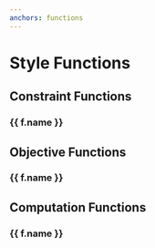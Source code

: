 ```yaml
---
anchors: functions
---
```


<script setup lang="ts">
import Function from "../../../src/components/Function.vue"
import { data } from "./functions.data.js"
const { objDict, compDict, constrDict } = data;
</script>

# Style Functions

## Constraint Functions

<div v-for="f in constrDict">

<h3 :id="`constraint-${f.name}`">
  {{ f.name }}
  <a class="header-anchor" :href="`#constraint-${f.name}`" :aria-label="`Permalink to constraint &quot;${f.name}&quot;`">&ZeroWidthSpace;</a>
</h3>

<Function :name="f.name" :description="f.description" :params="f.params" :returns="f.returns" />

</div>

## Objective Functions

<div v-for="f in objDict">

<h3 :id="`objective-${f.name}`">
  {{ f.name }}
  <a class="header-anchor" :href="`#objective-${f.name}`" :aria-label="`Permalink to objective &quot;${f.name}&quot;`">&ZeroWidthSpace;</a>
</h3>

<Function :name="f.name" :description="f.description" :params="f.params" :returns="f.returns" />

</div>

## Computation Functions

<div v-for="f in compDict">

<h3 :id="`computation-${f.name}`">
  {{ f.name }}
  <a class="header-anchor" :href="`#computation-${f.name}`" :aria-label="`Permalink to computation &quot;${f.name}&quot;`">&ZeroWidthSpace;</a>
</h3>

<Function :name="f.name" :description="f.description" :params="f.params" :returns="f.returns" />

</div>
